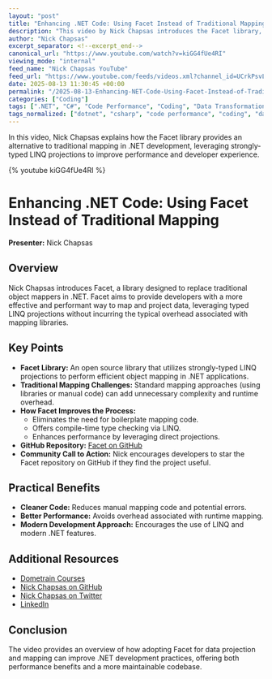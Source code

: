 ```yaml
---
layout: "post"
title: "Enhancing .NET Code: Using Facet Instead of Traditional Mapping"
description: "This video by Nick Chapsas introduces the Facet library, a solution for replacing traditional object mapping in .NET with a more robust method using typed LINQ projections. The content covers how Facet addresses performance concerns and offers strongly-typed projections as an alternative to standard mapping practices in C# and .NET development."
author: "Nick Chapsas"
excerpt_separator: <!--excerpt_end-->
canonical_url: "https://www.youtube.com/watch?v=kiGG4fUe4RI"
viewing_mode: "internal"
feed_name: "Nick Chapsas YouTube"
feed_url: "https://www.youtube.com/feeds/videos.xml?channel_id=UCrkPsvLGln62OMZRO6K-llg"
date: 2025-08-13 11:30:45 +00:00
permalink: "/2025-08-13-Enhancing-NET-Code-Using-Facet-Instead-of-Traditional-Mapping.html"
categories: ["Coding"]
tags: [".NET", "C#", "Code Performance", "Coding", "Data Transformation", "Development Practice", "Facet Library", "LINQ Projections", "Nick Chapsas", "Object Mapping", "Open Source", "Typed Projections", "Videos"]
tags_normalized: ["dotnet", "csharp", "code performance", "coding", "data transformation", "development practice", "facet library", "linq projections", "nick chapsas", "object mapping", "open source", "typed projections", "videos"]
---
```


In this video, Nick Chapsas explains how the Facet library provides an alternative to traditional mapping in .NET development, leveraging strongly-typed LINQ projections to improve performance and developer experience.<!--excerpt_end-->

{% youtube kiGG4fUe4RI %}

# Enhancing .NET Code: Using Facet Instead of Traditional Mapping

**Presenter:** Nick Chapsas

## Overview

Nick Chapsas introduces Facet, a library designed to replace traditional object mappers in .NET. Facet aims to provide developers with a more effective and performant way to map and project data, leveraging typed LINQ projections without incurring the typical overhead associated with mapping libraries.

## Key Points

- **Facet Library:** An open source library that utilizes strongly-typed LINQ projections to perform efficient object mapping in .NET applications.
- **Traditional Mapping Challenges:** Standard mapping approaches (using libraries or manual code) can add unnecessary complexity and runtime overhead.
- **How Facet Improves the Process:**
  - Eliminates the need for boilerplate mapping code.
  - Offers compile-time type checking via LINQ.
  - Enhances performance by leveraging direct projections.
- **GitHub Repository:** [Facet on GitHub](https://github.com/Tim-Maes/Facet)
- **Community Call to Action:** Nick encourages developers to star the Facet repository on GitHub if they find the project useful.

## Practical Benefits

- **Cleaner Code:** Reduces manual mapping code and potential errors.
- **Better Performance:** Avoids overhead associated with runtime mapping.
- **Modern Development Approach:** Encourages the use of LINQ and modern .NET features.

## Additional Resources

- [Dometrain Courses](https://dometrain.com/courses/?ref=nick-chapsas&promo=youtube&coupon_code=SUMMER30)
- [Nick Chapsas on GitHub](https://github.com/Elfocrash)
- [Nick Chapsas on Twitter](https://twitter.com/nickchapsas)
- [LinkedIn](https://www.linkedin.com/in/nick-chapsas)

## Conclusion

The video provides an overview of how adopting Facet for data projection and mapping can improve .NET development practices, offering both performance benefits and a more maintainable codebase.
